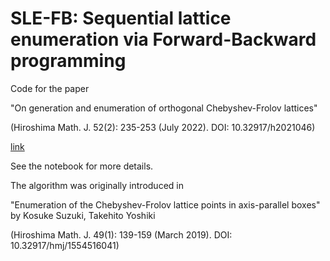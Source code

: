 # SLE-FB: Sequential lattice enumeration via Forward-Backward programming

Code for the paper 

"On generation and enumeration of orthogonal Chebyshev-Frolov lattices"

(Hiroshima Math. J. 52(2): 235-253 (July 2022). DOI: 10.32917/h2021046) 

[link](https://projecteuclid.org/journals/hiroshima-mathematical-journal/volume-52/issue-2/On-generation-and-enumeration-of-orthogonal-Chebyshev-Frolov-lattices/10.32917/h2021046.full)

See the notebook for more details.

The algorithm was originally introduced in 

"Enumeration of the Chebyshev-Frolov lattice points in axis-parallel boxes"
by Kosuke Suzuki, Takehito Yoshiki

(Hiroshima Math. J. 49(1): 139-159 (March 2019). DOI: 10.32917/hmj/1554516041)

